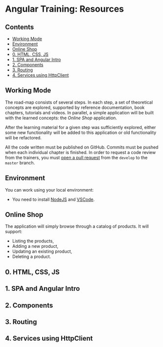 # Angular Training: Resources

## Contents

 - [Working Mode](#working-mode)
 - [Environment](#environment)
 - [Online Shop](#online-shop)
 - [0. HTML, CSS, JS](#0_html_css_js)
 - [1. SPA and Angular Intro](#1_spa_and_angular_intro)
 - [2. Components](#2_components)
 - [3. Routing](#3_routing)
 - [4. Services using HttpClient](#4_services_using_httpclient)

## Working Mode

The road-map consists of several steps. In each step, a set of theoretical concepts are explored, supported by reference documentation, book chapters, tutorials and videos. In parallel, a simple application will be built with the learned concepts: the *Online Shop* application.

After the learning material for a given step was sufficiently explored, either some new functionality will be added to this application or old functionality will be refactored.

All the code written must be published on GitHub. Commits must be pushed when each individual chapter is finished. In order to request a code review from the trainers, you must [open a pull request](https://help.github.com/en/articles/creating-a-pull-request) from the `develop` to the `master` branch.

## Environment

You can work using your local environment:
 - You need to install [NodeJS](https://nodejs.org/en/) and [VSCode](https://code.visualstudio.com/download).

## Online Shop
The application will simply browse through a catalog of products. It will support:

 - Listing the products,
 - Adding a new product,
 - Updating an existing product,
 - Deleting a product.

## 0. HTML, CSS, JS

## 1. SPA and Angular Intro

## 2. Components

## 3. Routing

## 4. Services using HttpClient
